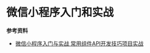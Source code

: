 # 微信小程序入门和实战


**参考资料**

+ [微信小程序入门与实战 常用组件API开发技巧项目实战](https://coding.imooc.com/learn/list/75.html)